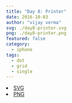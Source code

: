```yaml
---
title: "Day 8: Printer"
date: 2016-10-03
author: "vijay verma"
svg: ./day8-printer.svg
png: ./day8-printer.png
featured: false
category:
  - iphone
tags:
  - dot
  - grid
  - single
---
```

<li><a href="./day8-printer.svg" download className="btn-svg">SVG</a></li>
<li><a href="/day8-printer.png" download className="btn-png">PNG</a></li>
